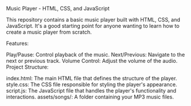 Music Player - HTML, CSS, and JavaScript

This repository contains a basic music player built with HTML, CSS, and JavaScript. It's a good starting point for anyone wanting to learn how to create a music player from scratch.

Features:

Play/Pause: Control playback of the music.
Next/Previous: Navigate to the next or previous track.
Volume Control: Adjust the volume of the audio.
Project Structure:

index.html: The main HTML file that defines the structure of the player.
style.css: The CSS file responsible for styling the player's appearance.
script.js: The JavaScript file that handles the player's functionality and interactions.
assets/songs/: A folder containing your MP3 music files.
